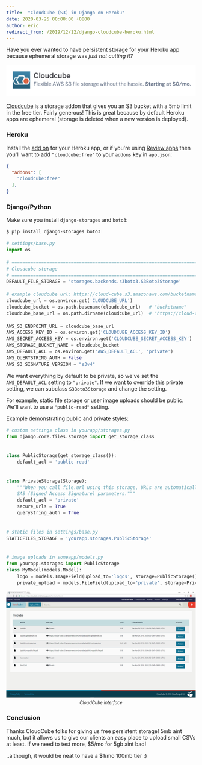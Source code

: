 ```yaml
---
title:  "CloudCube (S3) in Django on Heroku"
date: 2020-03-25 00:00:00 +0800
author: eric
redirect_from: /2019/12/12/django-cloudcube-heroku.html
---
```


Have you ever wanted to have persistent storage for your Heroku app because ephemeral storage was _just not cutting it?_

<!--more-->

<div style="text-align: center;">
    <img src="/assets/images/articles/cloudcube.png" class="img-bordered">
</div>

[Cloudcube](https://elements.heroku.com/addons/cloudcube) is a storage addon that gives you an S3 bucket with 
a 5mb limit in the free tier. Fairly generous! This is great because by default Heroku apps are ephemeral (storage
is deleted when a new version is deployed). 


### Heroku

Install the [add on](https://elements.heroku.com/addons/cloudcube) for your Heroku app, or if you're using 
[Review apps](https://devcenter.heroku.com/articles/github-integration-review-apps) then you'll 
want to add `"cloudcube:free"` to your `addons` key in `app.json`:

```json
{
  "addons": [
    "cloudcube:free"
  ],
}
``` 


### Django/Python

Make sure you install `django-storages` and `boto3`:

```bash
$ pip install django-storages boto3
```

```python
# settings/base.py
import os

# =============================================================================
# Cloudcube storage
# =============================================================================
DEFAULT_FILE_STORAGE = 'storages.backends.s3boto3.S3Boto3Storage'

# example cloudcube url: https://cloud-cube.s3.amazonaws.com/bucketname
cloudcube_url = os.environ.get('CLOUDCUBE_URL')
cloudcube_bucket = os.path.basename(cloudcube_url)   # "bucketname"
cloudcube_base_url = os.path.dirname(cloudcube_url)  # "https://cloud-cube.s3.amazonaws.com/" 

AWS_S3_ENDPOINT_URL = cloudcube_base_url
AWS_ACCESS_KEY_ID = os.environ.get('CLOUDCUBE_ACCESS_KEY_ID')
AWS_SECRET_ACCESS_KEY = os.environ.get('CLOUDCUBE_SECRET_ACCESS_KEY')
AWS_STORAGE_BUCKET_NAME = cloudcube_bucket
AWS_DEFAULT_ACL = os.environ.get('AWS_DEFAULT_ACL', 'private')
AWS_QUERYSTRING_AUTH = False
AWS_S3_SIGNATURE_VERSION = "s3v4"
```

We want everything by default to be private, so we've set the `AWS_DEFAULT_ACL` setting 
to `"private"`. If we want to override this private setting, we can subclass 
`S3Boto3Storage` and change the setting.

For example, static file storage or user image uploads should be public. We'll 
want to use a `"public-read"` setting.


Example demonstrating public and private styles:
```python
# custom settings class in yourapp/storages.py
from django.core.files.storage import get_storage_class


class PublicStorage(get_storage_class()):
    default_acl = 'public-read'
    

class PrivateStorage(Storage):
    """When you call file.url using this storage, URLs are automatically appended with
    SAS (Signed Access Signature) parameters."""
    default_acl = 'private'
    secure_urls = True
    querystring_auth = True


# static files in settings/base.py
STATICFILES_STORAGE = 'yourapp.storages.PublicStorage'


# image uploads in someapp/models.py
from yourapp.storages import PublicStorage
class MyModel(models.Model):
    logo = models.ImageField(upload_to='logos', storage=PublicStorage())
    private_upload = models.FileField(upload_to='private', storage=PrivateStorage())
```


<div style="text-align: center;">
    <img src="/assets/images/articles/cloudcube_screenshots.png" class="img-bordered"><br>
    <small><i>CloudCube interface</i></small>
</div>


### Conclusion

Thanks CloudCube folks for giving us free persistent storage! 5mb aint much, but it
allows us to give our clients an easy place to upload small CSVs at least. If we need
to test more, $5/mo for 5gb aint bad! 

..although, it would be neat to have a $1/mo 100mb tier :)

